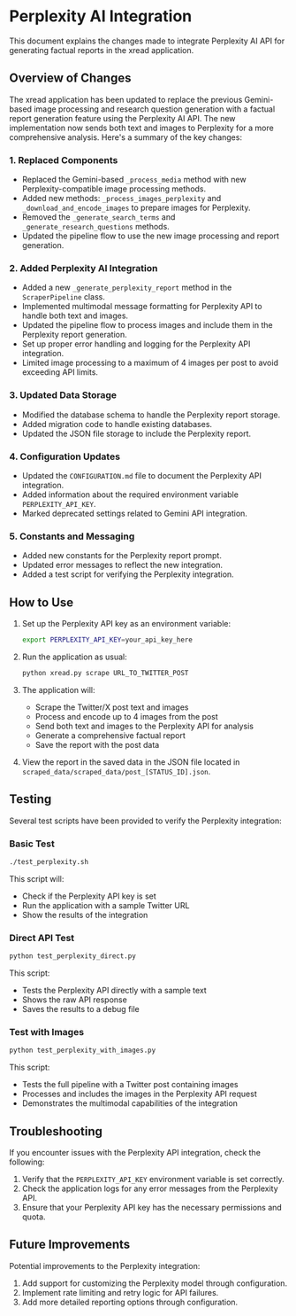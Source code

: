 # Perplexity AI Integration

This document explains the changes made to integrate Perplexity AI API for generating factual reports in the xread application.

## Overview of Changes

The xread application has been updated to replace the previous Gemini-based image processing and research question generation with a factual report generation feature using the Perplexity AI API. The new implementation now sends both text and images to Perplexity for a more comprehensive analysis. Here's a summary of the key changes:

### 1. Replaced Components

- Replaced the Gemini-based `_process_media` method with new Perplexity-compatible image processing methods.
- Added new methods: `_process_images_perplexity` and `_download_and_encode_images` to prepare images for Perplexity.
- Removed the `_generate_search_terms` and `_generate_research_questions` methods.
- Updated the pipeline flow to use the new image processing and report generation.

### 2. Added Perplexity AI Integration

- Added a new `_generate_perplexity_report` method in the `ScraperPipeline` class.
- Implemented multimodal message formatting for Perplexity API to handle both text and images.
- Updated the pipeline flow to process images and include them in the Perplexity report generation.
- Set up proper error handling and logging for the Perplexity API integration.
- Limited image processing to a maximum of 4 images per post to avoid exceeding API limits.

### 3. Updated Data Storage

- Modified the database schema to handle the Perplexity report storage.
- Added migration code to handle existing databases.
- Updated the JSON file storage to include the Perplexity report.

### 4. Configuration Updates

- Updated the `CONFIGURATION.md` file to document the Perplexity API integration.
- Added information about the required environment variable `PERPLEXITY_API_KEY`.
- Marked deprecated settings related to Gemini API integration.

### 5. Constants and Messaging

- Added new constants for the Perplexity report prompt.
- Updated error messages to reflect the new integration.
- Added a test script for verifying the Perplexity integration.

## How to Use

1. Set up the Perplexity API key as an environment variable:
   ```bash
   export PERPLEXITY_API_KEY=your_api_key_here
   ```

2. Run the application as usual:
   ```bash
   python xread.py scrape URL_TO_TWITTER_POST
   ```

3. The application will:
   - Scrape the Twitter/X post text and images
   - Process and encode up to 4 images from the post
   - Send both text and images to the Perplexity API for analysis
   - Generate a comprehensive factual report
   - Save the report with the post data

4. View the report in the saved data in the JSON file located in `scraped_data/scraped_data/post_[STATUS_ID].json`.

## Testing

Several test scripts have been provided to verify the Perplexity integration:

### Basic Test
```bash
./test_perplexity.sh
```

This script will:
- Check if the Perplexity API key is set
- Run the application with a sample Twitter URL
- Show the results of the integration

### Direct API Test
```bash
python test_perplexity_direct.py
```

This script:
- Tests the Perplexity API directly with a sample text
- Shows the raw API response
- Saves the results to a debug file

### Test with Images
```bash
python test_perplexity_with_images.py
```

This script:
- Tests the full pipeline with a Twitter post containing images
- Processes and includes the images in the Perplexity API request
- Demonstrates the multimodal capabilities of the integration

## Troubleshooting

If you encounter issues with the Perplexity API integration, check the following:

1. Verify that the `PERPLEXITY_API_KEY` environment variable is set correctly.
2. Check the application logs for any error messages from the Perplexity API.
3. Ensure that your Perplexity API key has the necessary permissions and quota.

## Future Improvements

Potential improvements to the Perplexity integration:

1. Add support for customizing the Perplexity model through configuration.
2. Implement rate limiting and retry logic for API failures.
3. Add more detailed reporting options through configuration.